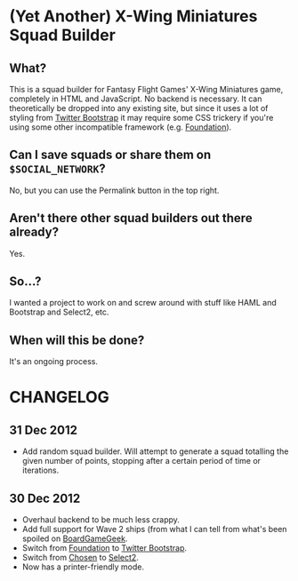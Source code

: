(Yet Another) X-Wing Miniatures Squad Builder
=============================================

What?
-----
This is a squad builder for Fantasy Flight Games' X-Wing Miniatures
game, completely in HTML and JavaScript.  No backend is necessary.
It can theoretically be dropped into any existing site, but since
it uses a lot of styling from [Twitter
Bootstrap](http://twitter.github.com/bootstrap/) it may require
some CSS trickery if you're using some other incompatible framework
(e.g. [Foundation](foundation.zurb.com)).

Can I save squads or share them on `$SOCIAL_NETWORK`?
-----------------------------------------------------
No, but you can use the Permalink button in the top right.

Aren't there other squad builders out there already?
----------------------------------------------------
Yes.

So...?
------
I wanted a project to work on and screw around with stuff like HAML and Bootstrap and Select2, etc.

When will this be done?
-----------------------
It's an ongoing process.

CHANGELOG
=========

31 Dec 2012
-----------
* Add random squad builder.  Will attempt to generate a squad totalling the given number of points, stopping after a certain period of time or iterations.

30 Dec 2012
-----------
* Overhaul backend to be much less crappy.
* Add full support for Wave 2 ships (from what I can tell from what's been spoiled on [BoardGameGeek](http://boardgamegeek.com/).
* Switch from [Foundation](foundation.zurb.com) to [Twitter Bootstrap](http://twitter.github.com/bootstrap/).
* Switch from [Chosen](harvesthq.github.com/chosen/) to [Select2](http://ivaynberg.github.com/select2/).
* Now has a printer-friendly mode.

